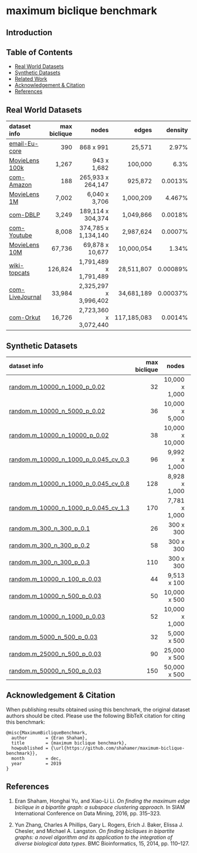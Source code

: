 # maximum biclique benchmark


## Introduction
 
## Table of Contents

* [Real World Datasets](#real-world-datasets)
* [Synthetic Datasets](#synthetic-datasets)
* [Related Work](#related-work)
* [Acknowledgement & Citation](#acknowledgement--citation)
* [References](#references)
 
## Real World Datasets

| dataset info    |  max biclique |       nodes      | edges         |  density         | 
|:-----------------|-----:|-------:|-----:|------:|
| [email-Eu-core](https://github.com/shahamer/maximum-biclique-benchmark/tree/master/Datasets/snap.stanford.edu/email-Eu-core) | 390 | 868 x 991 | 25,571| 2.97% |
| [MovieLens 100k](https://github.com/shahamer/maximum-biclique-benchmark/tree/master/Datasets/konect.uni-koblenz.de/movielens-100k_rating) | 1,267 |  943 x 1,682 | 100,000 |   6.3% |  
| [com-Amazon](https://github.com/shahamer/maximum-biclique-benchmark/tree/master/Datasets/snap.stanford.edu/com-Amazon)  | 188 | 265,933 x 264,147 | 925,872 | 0.0013% |
| [MovieLens 1M](https://github.com/shahamer/maximum-biclique-benchmark/tree/master/Datasets/konect.uni-koblenz.de/movielens-1m) | 7,002 | 6,040 x 3,706 | 1,000,209 | 4.467% | 
| [com-DBLP](https://github.com/shahamer/maximum-biclique-benchmark/tree/master/Datasets/snap.stanford.edu/com-DBLP)   | 3,249 | 189,114 x 304,374 | 1,049,866 | 0.0018% |
| [com-Youtube](https://github.com/shahamer/maximum-biclique-benchmark/tree/master/Datasets/snap.stanford.edu/com-Youtube)  | 8,008 | 374,785 x 1,134,140 | 2,987,624 | 0.0007% | 
| [MovieLens 10M](https://github.com/shahamer/maximum-biclique-benchmark/tree/master/Datasets/konect.uni-koblenz.de/movielens-10m_rating) | 67,736 | 69,878 x 10,677 | 10,000,054 | 1.34% | 
| [wiki-topcats](https://github.com/shahamer/maximum-biclique-benchmark/tree/master/Datasets/snap.stanford.edu/wiki-topcats) | 126,824 | 1,791,489 x 1,791,489 | 28,511,807 | 0.00089% | 
| [com-LiveJournal](https://github.com/shahamer/maximum-biclique-benchmark/tree/master/Datasets/snap.stanford.edu/com-LiveJournal) | 33,984 | 2,325,297 x 3,996,402 | 34,681,189    | 0.00037% | 
| [com-Orkut](https://github.com/shahamer/maximum-biclique-benchmark/tree/master/Datasets/snap.stanford.edu/com-Orkut) | 16,726 | 2,723,360 x 3,072,440 | 117,185,083 | 0.0014% | 


## Synthetic Datasets

| dataset info    |  max biclique |       nodes      | edges         |  density         | 
|:-----------------|--------------------:|---------------:|--------------:|--------------:|
| [random.m_10000_n_1000_p_0.02](https://github.com/shahamer/maximum-biclique-benchmark/tree/master/Datasets/random#randomm_10000_n_1000_p_002)| 32 | 10,000 x 1,000 | 200,000   |  2% | 
| [random.m_10000_n_5000_p_0.02](https://github.com/shahamer/maximum-biclique-benchmark/tree/master/Datasets/random#randomm_10000_n_5000_p_002) | 36 |  10,000 x 5,000 | 1,000,000 | 2% | 
| [random.m_10000_n_10000_p_0.02](https://github.com/shahamer/maximum-biclique-benchmark/tree/master/Datasets/random#randomm_10000_n_10000_p_002) | 38 | 10,000 x 10,000 | 2,000,000 | 2% |
| [random.m_10000_n_1000_p_0.045_cv_0.3](https://github.com/shahamer/maximum-biclique-benchmark/tree/master/Datasets/random#randomm_10000_n_1000_p_0045_cv_03) | 96 | 9,992 x 1,000 | 450,042 | 4.5% | 
| [random.m_10000_n_1000_p_0.045_cv_0.8](https://github.com/shahamer/maximum-biclique-benchmark/tree/master/Datasets/random#randomm_10000_n_1000_p_0045_cv_08)  | 128 | 8,928 x 1,000 | 468,303 | 5.25% | 
| [random.m_10000_n_1000_p_0.045_cv_1.3](https://github.com/shahamer/maximum-biclique-benchmark/tree/master/Datasets/random#randomm_10000_n_1000_p_0045_cv_13) | 170 | 7,781 x 1,000 | 522,023 | 6.7% | 
| [random.m_300_n_300_p_0.1](https://github.com/shahamer/maximum-biclique-benchmark/tree/master/Datasets/random#randomm_300_n_300_p_01)  | 26 | 300 x 300  | 9,000 | 10% | 
| [random.m_300_n_300_p_0.2](https://github.com/shahamer/maximum-biclique-benchmark/tree/master/Datasets/random#randomm_300_n_300_p_02) | 58 |  300 x 300  | 18,000 | 20% | 
| [random.m_300_n_300_p_0.3](https://github.com/shahamer/maximum-biclique-benchmark/tree/master/Datasets/random#randomm_300_n_300_p_03) | 110 |  300 x 300  | 27,000 |  30% | 
| [random.m_10000_n_100_p_0.03](https://github.com/shahamer/maximum-biclique-benchmark/tree/master/Datasets/random#randomm_10000_n_100_p_003) | 44 | 9,513 x 100 | 30,000 | 3.15% |
| [random.m_10000_n_500_p_0.03](https://github.com/shahamer/maximum-biclique-benchmark/tree/master/Datasets/random#randomm_10000_n_500_p_003) | 50 | 10,000 x 500 | 150,000 | 3% | 
| [random.m_10000_n_1000_p_0.03](https://github.com/shahamer/maximum-biclique-benchmark/tree/master/Datasets/random#randomm_10000_n_1000_p_003) | 52 | 10,000 x 1,000 | 300,000 |  3% | 
| [random.m_5000_n_500_p_0.03](https://github.com/shahamer/maximum-biclique-benchmark/tree/master/Datasets/random#randomm_5000_n_500_p_003) | 32 | 5,000 x 500 | 75,000 | 3% | 
| [random.m_25000_n_500_p_0.03](https://github.com/shahamer/maximum-biclique-benchmark/tree/master/Datasets/random#randomm_25000_n_500_p_003) | 90 | 25,000 x 500 | 375,000 | 3% | 
| [random.m_50000_n_500_p_0.03](https://github.com/shahamer/maximum-biclique-benchmark/tree/master/Datasets/random#randomm_50000_n_500_p_003) |  150 | 50,000 x 500  | 750,000 | 3% | 

## Acknowledgement & Citation

When publishing results obtained using this benchmark, the original dataset authors should be cited. Please use the following BibTeX citation for citing this benchmark:
```
@misc{MaximumBicliqueBenchmark,
  author       = {Eran Shaham},
  title        = {maximum biclique benchmark},
  howpublished = {\url{https://github.com/shahamer/maximum-biclique-benchmark}},
  month        = dec,
  year         = 2019
}
```

## References

<!--
E. Shaham, H. Yu, and X. Li
Shaham, Eran and Yu, Honghai and Li, Xiao-Li.
-->
1. Eran Shaham, Honghai Yu, and Xiao-Li Li. 
*On finding the maximum edge biclique in a bipartite graph: a subspace clustering approach*. 
In SIAM International Conference on Data Mining, 2016, pp. 315–323.
<!--->
<!-- Y. Zhang, C. A. Phillips, G. L. Rogers, E. J. Baker, E. J. Chesler, and M. A. Langston -->
2. Yun Zhang, Charles A Phillips, Gary L. Rogers, Erich J. Baker, Elissa J. Chesler, and Michael A. Langston. 
*On finding bicliques in bipartite graphs: a novel algorithm and its application to the integration of diverse biological data types*.
BMC Bioinformatics, 15, 2014, pp. 110–127.

